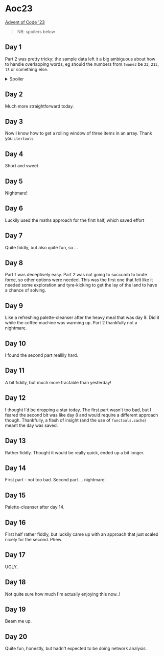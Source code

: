 # Aoc23
[Advent of Code '23](https://adventofcode.com/2023)

> NB: spoilers below

## Day 1

Part 2 was pretty tricky: the sample data left it a big ambiguous about how to handle overlapping words, 
eg should the numbers from `twone3` be `23`, `213`, `13` or something else.

<details>
  <summary>Spoiler</summary>
  
  My initial guess was wrong - overlapping words are all counted.
</details>

## Day 2

Much more straightforward today. 

## Day 3

Now I know how to get a rolling window of three items in an array. Thank you `itertools`

## Day 4

Short and sweet

## Day 5

Nightmare!

## Day 6

Luckily used the maths approach for the first half, which saved effort

## Day 7

Quite fiddly, but also quite fun, so ...

## Day 8

Part 1 was deceptively easy. Part 2 was not going to succumb to brute force, 
so other options were needed. This was the first one that felt like it needed
some exploration and tyre-kicking to get the lay of the land to have a chance
of solving.

## Day 9

Like a refreshing palette-cleanser after the heavy meal that was day 8. Did it
while the coffee machine was warming up. Part 2 thankfully not a nightmare.

## Day 10

I found the second part realllly hard. 

## Day 11

A bit fiddly, but much more tractable than yesterday!

## Day 12

I thought I'd be dropping a star today. The first part wasn't too bad, but I
feared the second bit was like day 8 and would require a different approach
though. Thankfully, a flash of insight (and the use of `functools.cache`) meant
the day was saved.

## Day 13

Rather fiddly. Thought it would be really quick, ended up a bit longer. 

## Day 14

First part - not too bad. Second part ... nightmare.

## Day 15

Palette-cleanser after day 14.

## Day 16

First half rather fiddly, but luckily came up with an approach that just scaled
nicely for the second. Phew.

## Day 17

UGLY. 

## Day 18

Not quite sure how much I'm actually enjoying this now..!

## Day 19

Beam me up.

## Day 20

Quite fun, honestly, but hadn't expected to be doing network analysis. 